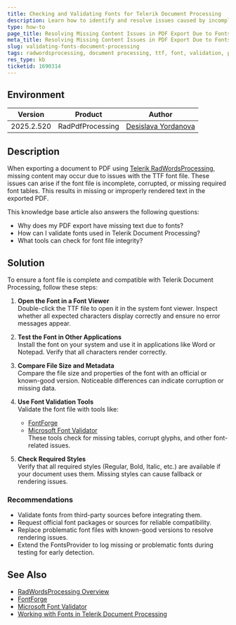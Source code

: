 ```yaml
---
title: Checking and Validating Fonts for Telerik Document Processing
description: Learn how to identify and resolve issues caused by incomplete or corrupt TTF font files in exported PDFs using Telerik Document Processing.
type: how-to
page_title: Resolving Missing Content Issues in PDF Export Due to Fonts
meta_title: Resolving Missing Content Issues in PDF Export Due to Fonts
slug: validating-fonts-document-processing
tags: radwordsprocessing, document processing, ttf, font, validation, pdf export
res_type: kb
ticketid: 1690314
---
```


## Environment

| Version | Product | Author | 
| ---- | ---- | ---- | 
| 2025.2.520| RadPdfProcessing |[Desislava Yordanova](https://www.telerik.com/blogs/author/desislava-yordanova)| 

## Description

When exporting a document to PDF using [Telerik RadWordsProcessing](https://docs.telerik.com/devtools/document-processing/libraries/radwordsprocessing/overview), missing content may occur due to issues with the TTF font file. These issues can arise if the font file is incomplete, corrupted, or missing required font tables. This results in missing or improperly rendered text in the exported PDF.

This knowledge base article also answers the following questions:
- Why does my PDF export have missing text due to fonts?
- How can I validate fonts used in Telerik Document Processing?
- What tools can check for font file integrity?  

## Solution

To ensure a font file is complete and compatible with Telerik Document Processing, follow these steps:

1. **Open the Font in a Font Viewer**  
   Double-click the TTF file to open it in the system font viewer. Inspect whether all expected characters display correctly and ensure no error messages appear.

2. **Test the Font in Other Applications**  
   Install the font on your system and use it in applications like Word or Notepad. Verify that all characters render correctly.

3. **Compare File Size and Metadata**  
   Compare the file size and properties of the font with an official or known-good version. Noticeable differences can indicate corruption or missing data.

4. **Use Font Validation Tools**  
   Validate the font file with tools like:
   - [FontForge](https://fontforge.org/)  
   - [Microsoft Font Validator](https://github.com/Microsoft/Font-Validator)  
   These tools check for missing tables, corrupt glyphs, and other font-related issues.

5. **Check Required Styles**  
   Verify that all required styles (Regular, Bold, Italic, etc.) are available if your document uses them. Missing styles can cause fallback or rendering issues.

### Recommendations

- Validate fonts from third-party sources before integrating them.
- Request official font packages or sources for reliable compatibility.
- Replace problematic font files with known-good versions to resolve rendering issues.
- Extend the FontsProvider to log missing or problematic fonts during testing for early detection.

## See Also

- [RadWordsProcessing Overview](https://docs.telerik.com/devtools/document-processing/libraries/radwordsprocessing/overview)  
- [FontForge](https://fontforge.org/)  
- [Microsoft Font Validator](https://github.com/Microsoft/Font-Validator)  
- [Working with Fonts in Telerik Document Processing](https://docs.telerik.com/devtools/document-processing/fonts/fonts-overview)  
